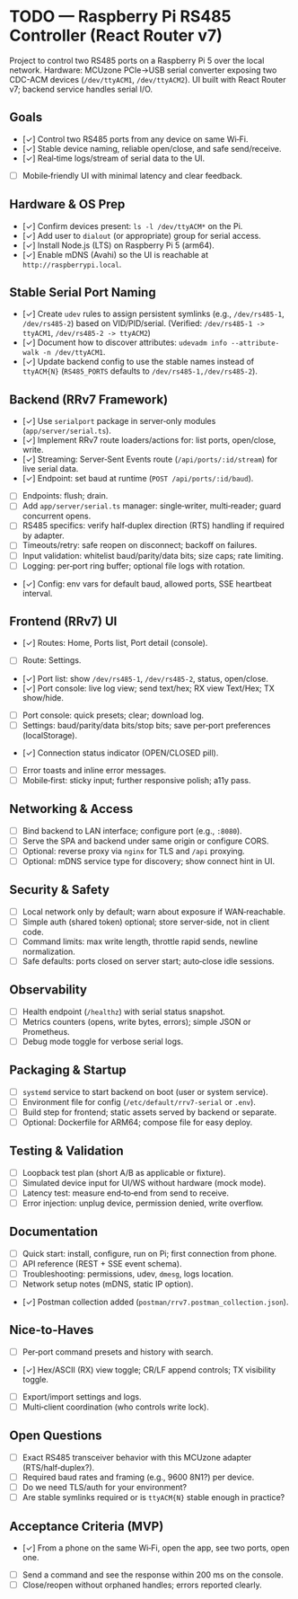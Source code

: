 # TODO — Raspberry Pi RS485 Controller (React Router v7)

Project to control two RS485 ports on a Raspberry Pi 5 over the local network. Hardware: MCUzone PCIe→USB serial converter exposing two CDC-ACM devices (`/dev/ttyACM1`, `/dev/ttyACM2`). UI built with React Router v7; backend service handles serial I/O.

## Goals

- [✓] Control two RS485 ports from any device on same Wi‑Fi.
- [✓] Stable device naming, reliable open/close, and safe send/receive.
- [✓] Real‑time logs/stream of serial data to the UI.
- [ ] Mobile‑friendly UI with minimal latency and clear feedback.

## Hardware & OS Prep

- [✓] Confirm devices present: `ls -l /dev/ttyACM*` on the Pi.
- [✓] Add user to `dialout` (or appropriate) group for serial access.
- [✓] Install Node.js (LTS) on Raspberry Pi 5 (arm64).
- [✓] Enable mDNS (Avahi) so the UI is reachable at `http://raspberrypi.local`.

## Stable Serial Port Naming

- [✓] Create `udev` rules to assign persistent symlinks (e.g., `/dev/rs485-1`, `/dev/rs485-2`) based on VID/PID/serial. (Verified: `/dev/rs485-1 -> ttyACM1`, `/dev/rs485-2 -> ttyACM2`)
- [✓] Document how to discover attributes: `udevadm info --attribute-walk -n /dev/ttyACM1`.
- [✓] Update backend config to use the stable names instead of `ttyACM{N}` (`RS485_PORTS` defaults to `/dev/rs485-1,/dev/rs485-2`).

## Backend (RRv7 Framework)

- [✓] Use `serialport` package in server‑only modules (`app/server/serial.ts`).
- [✓] Implement RRv7 route loaders/actions for: list ports, open/close, write.
- [✓] Streaming: Server‑Sent Events route (`/api/ports/:id/stream`) for live serial data.
- [✓] Endpoint: set baud at runtime (`POST /api/ports/:id/baud`).
- [ ] Endpoints: flush; drain.
- [ ] Add `app/server/serial.ts` manager: single‑writer, multi‑reader; guard concurrent opens.
- [ ] RS485 specifics: verify half‑duplex direction (RTS) handling if required by adapter.
- [ ] Timeouts/retry: safe reopen on disconnect; backoff on failures.
- [ ] Input validation: whitelist baud/parity/data bits; size caps; rate limiting.
- [ ] Logging: per‑port ring buffer; optional file logs with rotation.
- [✓] Config: env vars for default baud, allowed ports, SSE heartbeat interval.

## Frontend (RRv7) UI

- [✓] Routes: Home, Ports list, Port detail (console).
- [ ] Route: Settings.
- [✓] Port list: show `/dev/rs485-1`, `/dev/rs485-2`, status, open/close.
- [✓] Port console: live log view; send text/hex; RX view Text/Hex; TX show/hide.
- [ ] Port console: quick presets; clear; download log.
- [ ] Settings: baud/parity/data bits/stop bits; save per‑port preferences (localStorage).
- [✓] Connection status indicator (OPEN/CLOSED pill).
- [ ] Error toasts and inline error messages.
- [ ] Mobile‑first: sticky input; further responsive polish; a11y pass.

## Networking & Access

- [ ] Bind backend to LAN interface; configure port (e.g., `:8080`).
- [ ] Serve the SPA and backend under same origin or configure CORS.
- [ ] Optional: reverse proxy via `nginx` for TLS and `/api` proxying.
- [ ] Optional: mDNS service type for discovery; show connect hint in UI.

## Security & Safety

- [ ] Local network only by default; warn about exposure if WAN‑reachable.
- [ ] Simple auth (shared token) optional; store server‑side, not in client code.
- [ ] Command limits: max write length, throttle rapid sends, newline normalization.
- [ ] Safe defaults: ports closed on server start; auto‑close idle sessions.

## Observability

- [ ] Health endpoint (`/healthz`) with serial status snapshot.
- [ ] Metrics counters (opens, write bytes, errors); simple JSON or Prometheus.
- [ ] Debug mode toggle for verbose serial logs.

## Packaging & Startup

- [ ] `systemd` service to start backend on boot (user or system service).
- [ ] Environment file for config (`/etc/default/rrv7-serial` or `.env`).
- [ ] Build step for frontend; static assets served by backend or separate.
- [ ] Optional: Dockerfile for ARM64; compose file for easy deploy.

## Testing & Validation

- [ ] Loopback test plan (short A/B as applicable or fixture).
- [ ] Simulated device input for UI/WS without hardware (mock mode).
- [ ] Latency test: measure end‑to‑end from send to receive.
- [ ] Error injection: unplug device, permission denied, write overflow.

## Documentation

- [ ] Quick start: install, configure, run on Pi; first connection from phone.
- [ ] API reference (REST + SSE event schema).
- [ ] Troubleshooting: permissions, udev, `dmesg`, logs location.
- [ ] Network setup notes (mDNS, static IP option).
- [✓] Postman collection added (`postman/rrv7.postman_collection.json`).

## Nice‑to‑Haves

- [ ] Per‑port command presets and history with search.
- [✓] Hex/ASCII (RX) view toggle; CR/LF append controls; TX visibility toggle.
- [ ] Export/import settings and logs.
- [ ] Multi‑client coordination (who controls write lock).

## Open Questions

- [ ] Exact RS485 transceiver behavior with this MCUzone adapter (RTS/half‑duplex?).
- [ ] Required baud rates and framing (e.g., 9600 8N1?) per device.
- [ ] Do we need TLS/auth for your environment?
- [ ] Are stable symlinks required or is `ttyACM{N}` stable enough in practice?

## Acceptance Criteria (MVP)

- [✓] From a phone on the same Wi‑Fi, open the app, see two ports, open one.
- [ ] Send a command and see the response within 200 ms on the console.
- [ ] Close/reopen without orphaned handles; errors reported clearly.
